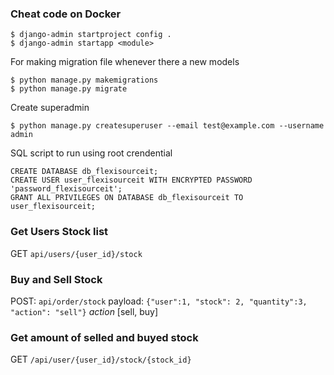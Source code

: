 ### Cheat code on Docker

```
$ django-admin startproject config .
$ django-admin startapp <module>
```

For making migration file whenever there a new models
```
$ python manage.py makemigrations
$ python manage.py migrate
```

Create superadmin
```
$ python manage.py createsuperuser --email test@example.com --username admin
```


SQL script to run using root crendential
```
CREATE DATABASE db_flexisourceit;
CREATE USER user_flexisourceit WITH ENCRYPTED PASSWORD 'password_flexisourceit';
GRANT ALL PRIVILEGES ON DATABASE db_flexisourceit TO user_flexisourceit;
```


### Get Users Stock list
GET `api/users/{user_id}/stock`

### Buy and Sell Stock
POST: `api/order/stock`
payload: `{"user":1, "stock": 2, "quantity":3, "action": "sell"}`
*action* [sell, buy]

### Get amount of selled and buyed stock
GET `/api/user/{user_id}/stock/{stock_id}`
